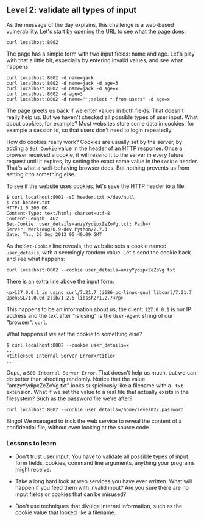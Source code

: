 ## Level 2: validate all types of input

As the message of the day explains,
this challenge is a web-based vulnerability.
Let's start by opening the URL to see what the page does:
```
curl localhost:8002
```

The page has a simple form with two input fields:
name and age.
Let's play with that a little bit,
especially by entering invalid values,
and see what happens:
```
curl localhost:8002 -d name=jack
curl localhost:8002 -d name=jack -d age=3
curl localhost:8002 -d name=jack -d age=x
curl localhost:8002 -d age=3
curl localhost:8002 -d name="';select * from users" -d age=x
```

The page greets us back if we enter values in both fields.
That doesn't really help us.
But we haven't checked all possible types of user input.
What about cookies, for example?
Most websites store some data in cookies,
for example a session id,
so that users don't need to login repeatedly.

How do cookies really work?
Cookies are usually set by the server,
by adding a `Set-Cookie` value in the header of an HTTP response.
Once a browser received a cookie,
it will resend it to the server in every future request until it expires,
by setting the exact same value in the `Cookie` header.
That's what a well-behaving browser does.
But nothing prevents us from setting it to something else.

To see if the website uses cookies,
let's save the HTTP header to a file:
```
$ curl localhost:8002 -sD header.txt >/dev/null
$ cat header.txt 
HTTP/1.0 200 OK
Content-Type: text/html; charset=utf-8
Content-Length: 462
Set-Cookie: user_details=amzyYydipxZeZoVg.txt; Path=/
Server: Werkzeug/0.9-dev Python/2.7.3
Date: Thu, 26 Sep 2013 05:49:09 GMT
```

As the `Set-Cookie` line reveals,
the website sets a cookie named `user_details`,
with a seemingly random value.
Let's send the cookie back and see what happens:
```
curl localhost:8002 --cookie user_details=amzyYydipxZeZoVg.txt
```

There is an extra line above the input form:
```
<p>127.0.0.1 is using curl/7.21.7 (i686-pc-linux-gnu) libcurl/7.21.7 OpenSSL/1.0.0d zlib/1.2.5 libssh2/1.2.7</p>
```

This happens to be an information about us, the client:
`127.0.0.1` is our IP address and the text after "is using" is the `User-Agent` string of our "browser": `curl`.

What happens if we set the cookie to something else?
```
$ curl localhost:8002 --cookie user_details=x
...
<title>500 Internal Server Error</title>
...
```

Oops, a `500 Internal Server Error`.
That doesn't help us much,
but we can do better than shooting randomly.
Notice that the value "amzyYydipxZeZoVg.txt" looks suspiciously like a filename with a `.txt` extension.
What if we set the value to a real file that actually exists in the filesystem?
Such as the password file we're after?
```
curl localhost:8002 --cookie user_details=/home/level02/.password
```

Bingo!
We managed to trick the web service to reveal the content of a confidential file,
without even looking at the source code.

### Lessons to learn

- Don't trust user input.
  You have to validate all possible types of input:
  form fields, cookies, command line arguments,
  anything your programs might receive.

- Take a long hard look at web services you have ever written.
  What will happen if you feed them with invalid input?
  Are you sure there are no input fields or cookies that can be misused?

- Don't use techniques that divulge internal information,
  such as the cookie value that looked like a filename.

